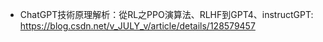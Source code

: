 



- ChatGPT技術原理解析：從RL之PPO演算法、RLHF到GPT4、instructGPT: https://blog.csdn.net/v_JULY_v/article/details/128579457



